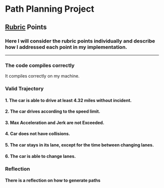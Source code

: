 # Path Planning Project

## [Rubric](https://review.udacity.com/#!/rubrics/1020/view) Points
### Here I will consider the rubric points individually and describe how I addressed each point in my implementation.

---
### The code compiles correctly
It compiles correctly on my machine.

### Valid Trajectory
#### 1. The car is able to drive at least 4.32 miles without incident.
#### 2. The car drives according to the speed limit.
#### 3. Max Acceleration and Jerk are not Exceeded.
#### 4. Car does not have collisions.
#### 5. The car stays in its lane, except for the time between changing lanes.
#### 6. The car is able to change lanes.

### Reflection
#### There is a reflection on how to generate paths
